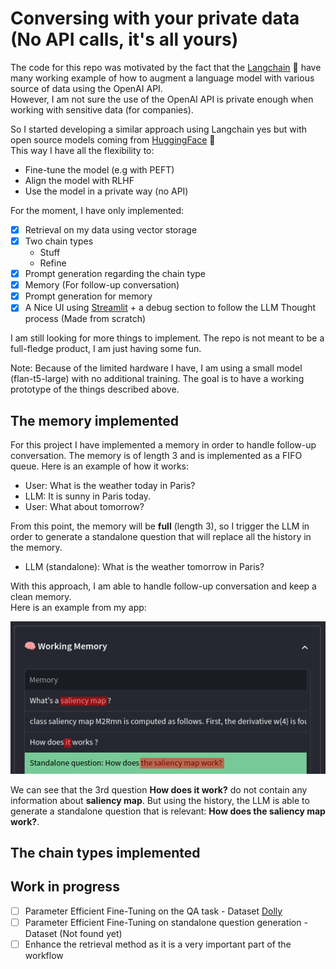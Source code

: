 # Conversing with your private data (No API calls, it's all yours)

The code for this repo was motivated by the fact that the [Langchain](https://python.langchain.com/docs/get_started/introduction.html) 🦜️ have many working example
of how to augment a language model with various source of data using the OpenAI API.  
However, I am not sure the use of the OpenAI API is private enough when working with sensitive data (for companies).  

So I started developing a similar approach using Langchain yes but with open source models coming from [HuggingFace](https://huggingface.co/) 🤗  
This way I have all the flexibility to:
- Fine-tune the model (e.g with PEFT)
- Align the model with RLHF
- Use the model in a private way (no API)

For the moment, I have only implemented:  
- [x] Retrieval on my data using vector storage
- [x] Two chain types
  - Stuff
  - Refine
- [x] Prompt generation regarding the chain type
- [x] Memory (For follow-up conversation)
- [x] Prompt generation for memory
- [x] A Nice UI using [Streamlit](https://streamlit.io/) + a debug section to follow the LLM Thought process (Made from scratch)

I am still looking for more things to implement. The repo is not meant to be a full-fledge product, I am just having some fun.  

Note: Because of the limited hardware I have, I am using a small model (flan-t5-large) with no additional training. The goal is to have a working prototype of 
the things described above.

## The memory implemented
For this project I have implemented a memory in order to handle follow-up conversation. The memory is of length 3 and is implemented as a FIFO queue.
Here is an example of how it works:
- User: What is the weather today in Paris?
- LLM: It is sunny in Paris today.
- User: What about tomorrow?

From this point, the memory will be **full** (length 3), so I trigger the LLM in order to generate a standalone question that will replace all the history in the memory.

- LLM (standalone): What is the weather tomorrow in Paris?

With this approach, I am able to handle follow-up conversation and keep a clean memory.  
Here is an example from my app:

![memory](documentation/memory.png)

We can see that the 3rd question **How does it work?** do not contain any information about **saliency map**. But using the history, the LLM is able 
to generate a standalone question that is relevant: **How does the saliency map work?**.

## The chain types implemented

## Work in progress
- [ ] Parameter Efficient Fine-Tuning on the QA task - Dataset [Dolly](https://huggingface.co/datasets/databricks/databricks-dolly-15k)
- [ ] Parameter Efficient Fine-Tuning on standalone question generation - Dataset (Not found yet)
- [ ] Enhance the retrieval method as it is a very important part of the workflow